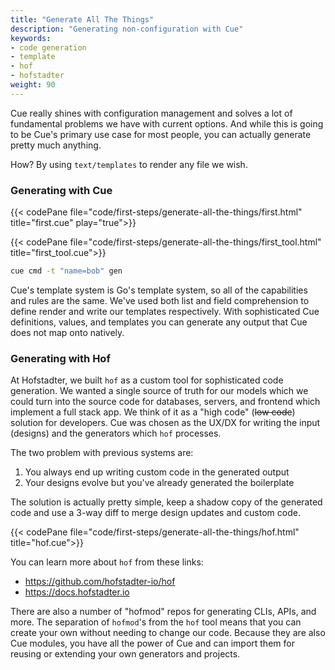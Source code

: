 ```yaml
---
title: "Generate All The Things"
description: "Generating non-configuration with Cue"
keywords:
- code generation
- template
- hof
- hofstadter
weight: 90
---
```


Cue really shines with configuration management and
solves a lot of fundamental problems we have with current options.
And while this is going to be Cue's primary use case for most people,
you can actually generate pretty much anything.

How? By using `text/templates` to render any file we wish.

### Generating with Cue

{{< codePane file="code/first-steps/generate-all-the-things/first.html" title="first.cue" play="true">}}

{{< codePane file="code/first-steps/generate-all-the-things/first_tool.html" title="first_tool.cue">}}

```sh
cue cmd -t "name=bob" gen
```

Cue's template system is Go's template system,
so all of the capabilities and rules are the same.
We've used both list and field comprehension
to define render and write our templates respectively.
With sophisticated Cue definitions, values, and templates
you can generate any output that Cue does not map onto natively.


### Generating with Hof

At Hofstadter, we built `hof` as a custom tool for sophisticated code generation.
We wanted a single source of truth for our models which we could turn into
the source code for databases, servers, and frontend which implement a full stack app.
We think of it as a "high code" (~~low code~~) solution for developers.
Cue was chosen as the UX/DX for writing the input (designs)
and the generators which `hof` processes.

The two problem with previous systems are:

1. You always end up writing custom code in the generated output
2. Your designs evolve but you've already generated the boilerplate

The solution is actually pretty simple, keep a shadow copy of the generated code
and use a 3-way diff to merge design updates and custom code.


{{< codePane file="code/first-steps/generate-all-the-things/hof.html" title="hof.cue">}}

You can learn more about `hof` from these links:

- https://github.com/hofstadter-io/hof
- https://docs.hofstadter.io

There are also a number of "hofmod" repos for generating CLIs, APIs, and more.
The separation of `hofmod`'s from the `hof` tool means that you can create your own without needing to change our code.
Because they are also Cue modules, you have all the power of Cue and
can import them for reusing or extending your own generators and projects.
